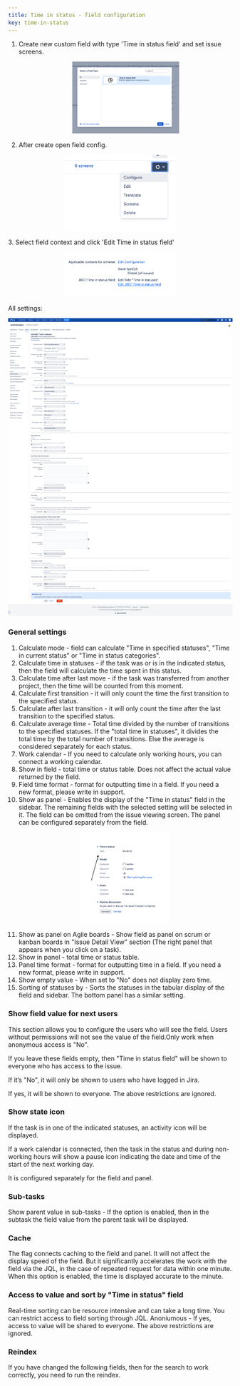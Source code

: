 ```yaml
---
title: Time in status - field configuration
key: time-in-status
---
```


1. Create new custom field with type 'Time in status field' and set issue screens.<br>
   <p style="text-align: center;"><a href="/uploads/time-in-status/time-in-status-field-settings/time-in-status-field.png"><img src="/uploads/time-in-status/time-in-status-field-settings/time-in-status-field.png" style="width:50%"/></a></p>

2. After create open field config.<br>
<p style="text-align: center;"><a href="/uploads/time-in-status/time-in-status-field-settings/time-in-status-field-config.png"><img src="/uploads/time-in-status/time-in-status-field-settings/time-in-status-field-config.png" style="width:50%"/></a></p>
3. Select field context and click 'Edit Time in status field'<br>
   <p style="text-align: center;"><a href="/uploads/time-in-status/time-in-status-field-settings/time-in-status-field-config2.png"><img src="/uploads/time-in-status/time-in-status-field-settings/time-in-status-field-config2.png" style="width:50%"/></a></p>
   
All settings:<br>
<p style="text-align: center;"><a href="/uploads/time-in-status/about-fields/time-in-status-config.png"><img src="/uploads/time-in-status/about-fields/time-in-status-config.png" style="width:100%;"></a></p>

### General settings ### 

1. Calculate mode - field can calculate "Time in specified statuses", "Time in current status" or "Time in status categories".
2. Calculate time in statuses - if the task was or is in the indicated status, then the field will calculate the time spent in this status.
3. Calculate time after last move - if the task was transferred from another project, then the time will be counted from this moment.
4. Calculate first transition - it will only count the time the first transition to the specified status.
5. Calculate after last transition - it will only count the time after the last transition to the specified status.
6. Calculate average time - Total time divided by the number of transitions to the specified statuses.
       If the "total time in statuses", it divides the total time by the total number of transitions. Else the average is considered separately for each status.
7. Work calendar - If you need to calculate only working hours, you can connect a working calendar.
8. Show in field - total time or status table. Does not affect the actual value returned by the field.
9. Field time format - format for outputting time in a field. If you need a new format, please write in support.
10. Show as panel - Enables the display of the "Time in status" field in the sidebar. The remaining fields with the selected setting will be selected in it. The field can be omitted from the issue viewing screen. The panel can be configured separately from the field.<br>
    <p style="text-align: center;"><a href="/uploads/time-in-status/time-in-status-field-settings/time-in-status-field-panel-demo.png"><img src="/uploads/time-in-status/time-in-status-field-settings/time-in-status-field-panel-demo.png" style="width:200px"/></a></p>
11. Show as panel on Agile boards - Show field as panel on scrum or kanban boards in "Issue Detail View" section (The right panel that appears when you click on a task).
12. Show in panel - total time or status table.
13. Panel time format - format for outputting time in a field. If you need a new format, please write in support.
14. Show empty value - When set to "No" does not display zero time.
15. Sorting of statuses by - Sorts the statuses in the tabular display of the field and sidebar.
The bottom panel has a similar setting.


### Show field value for next users ###
This section allows you to configure the users who will see the field. Users without permissions will not see the value of the field.Only work when anonymous access is "No".

If you leave these fields empty, then "Time in status field" will be shown to everyone who has access to the issue.

If it’s "No", it will only be shown to users who have logged in Jira.

If yes, it will be shown to everyone. The above restrictions are ignored.

### Show state icon ###
If the task is in one of the indicated statuses, an activity icon will be displayed.

If a work calendar is connected, then the task in the status and during non-working hours will show a pause icon indicating the date and time of the start of the next working day.

It is configured separately for the field and panel.

### Sub-tasks ### 
Show parent value in sub-tasks - If the option is enabled, then in the subtask the field value from the parent task will be displayed.

### Cache ### 
The flag connects caching to the field and panel.
It will not affect the display speed of the field. But it significantly accelerates the work with the field via the JQL, in the case of repeated request for data within one minute.
When this option is enabled, the time is displayed accurate to the minute.

### Access to value and sort by "Time in status" field ###
Real-time sorting can be resource intensive and can take a long time. You can restrict access to field sorting through JQL.
Anoniumous - If yes, access to value will be shared to everyone. The above restrictions are ignored.

### Reindex ### 
If you have changed the following fields, then for the search to work correctly, you need to run the reindex.
